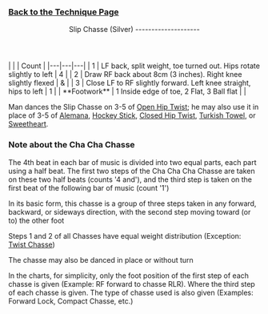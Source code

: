 ### [ Back to the Technique Page](../technique.md)

 <header>Slip Chasse (Silver)
--------------------

 </header> |  |  | Count |
|---|---|---|
| 1 | LF back, split weight, toe turned out. Hips rotate slightly to left | 4 |
| 2 | Draw RF back about 8cm (3 inches). Right knee slightly flexed | &amp; |
| 3 | Close LF to RF slightly forward. Left knee straight, hips to left | 1 |
| **Footwork** | 1 Inside edge of toe, 2 Flat, 3 Ball flat |  |

Man dances the Slip Chasse on 3-5 of [Open Hip Twist](../cha_cha/open_hip.md); he may also use it in place of 3-5 of [Alemana](../cha_cha/alemana.md), [Hockey Stick](../cha_cha/hockey_stick.md), [Closed Hip Twist](../cha_cha/closed_hip.md), [Turkish Towel](../cha_cha/turkish_towel.md), or [Sweetheart](../cha_cha/sweetheart.md).

### Note about the Cha Cha Chasse

The 4th beat in each bar of music is divided into two equal parts, each part using a half beat. The first two steps of the Cha Cha Cha Chasse are taken on these two half beats (counts '4 and'), and the third step is taken on the first beat of the following bar of music (count '1')  
   
 In its basic form, this chasse is a group of three steps taken in any forward, backward, or sideways direction, with the second step moving toward (or to) the other foot  
   
 Steps 1 and 2 of all Chasses have equal weight distribution (Exception: [Twist Chasse](c_twist_chasse.md))  
   
 The chasse may also be danced in place or without turn  
   
 In the charts, for simplicity, only the foot position of the first step of each chasse is given (Example: RF forward to chasse RLR). Where the third step of each chasse is given. The type of chasse used is also given (Examples: Forward Lock, Compact Chasse, etc.)